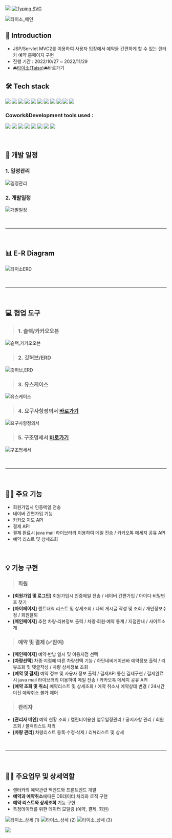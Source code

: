 <img src="https://capsule-render.vercel.app/api?type=waving&color=7EACD6&height=150&section=header" />

<a href="https://git.io/typing-svg">
<img src="https://readme-typing-svg.demolab.com?font=Fira+Code&weight=600&size=30&pause=1000&color=4080BB&center=true&width=900&lines=TAISO_RENTALCAR" alt="Typing SVG" />
</a>


![타이소_메인](https://github.com/DeveloperLeeSoyeon/Leesoyeon_portfolio/assets/145194133/4642db2a-e3f7-44e8-a263-c20c4035d1ee)




## 📢 Introduction
- JSP/Servlet MVC2를 이용하여 사용자 입장에서 예약을 간편하게 할 수 있는 렌터카 예약 홈페이지 구현
- 진행 기간 : 2022/10/27 ~ 2022/11/29
- 🚘[타이소(Taiso)](http://itwillbs2.cafe24.com/project_taiso/ReservationMain.rez)🚘바로가기

## 🛠 Tech stack
<img src="https://img.shields.io/badge/-Java-344CB7?style=flat-plastic&logo=Java&logoColor=white"/>   <img src="https://img.shields.io/badge/-JSP/Servlet-6F4159?style=flat-plastic&logo=JSP&logoColor=white"/>    <img src="https://img.shields.io/badge/-JavaScript-F7DF1E?style=flat-plastic&logo=JavaScript&logoColor=white"/>   <img src="https://img.shields.io/badge/-jQuery-0769AD?style=flat-plastic&logo=jQuery&logoColor=white"/>   <img src="https://img.shields.io/badge/-API-F575C6?style=flat-plastic&logo=API&logoColor=white"/>   <img src="https://img.shields.io/badge/-AJAX-37D1CB?style=flat-plastic&logo=AJAX&logoColor=white"/>   <img src="https://img.shields.io/badge/-MySQL-4479A1?style=flat-plastic&logo=MySQL&logoColor=white"/>   <img src="https://img.shields.io/badge/-CSS-F59C54?style=flat-plastic&logo=CSS3&logoColor=white"/>   <img src="https://img.shields.io/badge/-HTML-E34F26?style=flat-plastic&logo=HTML5&logoColor=white"/>   <img src="https://img.shields.io/badge/-Bootstrap-7952B3?style=flat-plastic&logo=Bootstrap&logoColor=white"/>   <img src="https://img.shields.io/badge/-ApachetTomcat9.0-D22128?style=flat-plastic&logo=Apache&logoColor=white"/>   






### Cowork&Development tools used : 
<img src="https://img.shields.io/badge/Eclipse IDE-2C2255?style=flat-plastic&logo=Eclipse IDE&logoColor=white"/>   <img src="https://img.shields.io/badge/KakaoOven-FFCD00?style=flat-plastic&logo=Kakao&logoColor=white"/>   <img src="https://img.shields.io/badge/ERDcloud-937BF2?style=flat-plastic&logo=ERDcloud&logoColor=white"/>   <img src="https://img.shields.io/badge/Git-F05032?style=flat-plastic&logo=Git&logoColor=white"/>   <img src="https://img.shields.io/badge/GitHub-181717?style=flat-plastic&logo=GitHub&logoColor=white"/>   <img src="https://img.shields.io/badge/Google Sheets-34A853?style=flat-plastic&logo=Google Sheets&logoColor=white"/>   <img src="https://img.shields.io/badge/Slack-4A154B?style=flat-plastic&logo=Slack&logoColor=white"/>   <img src="https://img.shields.io/badge/Google Meet-00897B?style=flat-plastic&logo=Google Meet&logoColor=white"/>   






　　

## 📅 개발 일정
### 1. 일정관리 
![일정관리](https://user-images.githubusercontent.com/118797686/214765218-b669cdd8-4a71-4585-9124-58cf945ba445.png)

### 2. 개발일정 
![개발일정](https://user-images.githubusercontent.com/118797686/214765214-465ac003-eeb0-40bc-bbd0-548cdf75074d.png)

　　　
<hr>

　　　

## 📊 E-R Diagram
![타이소ERD](https://user-images.githubusercontent.com/118797686/214764141-51045b33-f9b7-4435-a788-c0cc37fb06c9.png)

　
<hr>

　　　

## 💻 협업 도구　
> ### 1. 슬랙/카카오오븐
![슬랙,카카오오븐](https://user-images.githubusercontent.com/118797686/214765131-159d896a-a0e1-4647-ad1f-aa9586d6ff0e.png)
 　
> ### 2. 깃허브/ERD
![깃허브,ERD](https://user-images.githubusercontent.com/118797686/214765144-84bb2465-d502-4c4f-b855-5e84df891500.png)
 　
> ### 3. 유스케이스
![유스케이스](https://user-images.githubusercontent.com/118797686/214765158-90a619ea-c07b-4333-b29d-99a9ed8ba32c.png)
 　
> ### 4. 요구사항정의서 [바로가기](https://docs.google.com/spreadsheets/d/1QtAqQH0A_m7-ze3XhSkfsWuaNlpo1l9SFScPLc-R-X4/edit?pli=1#gid=554889087)
![요구사항정의서](https://user-images.githubusercontent.com/118797686/214765172-159d0fd2-7227-4964-9220-876cec2e16d0.png)
 　
> ### 5. 구조명세서 [바로가기](https://docs.google.com/spreadsheets/d/1QtAqQH0A_m7-ze3XhSkfsWuaNlpo1l9SFScPLc-R-X4/edit?pli=1#gid=447372283)
![구조명세서](https://user-images.githubusercontent.com/118797686/214765187-cc323510-b687-4344-9a76-32103dc16516.png)

 　　　
<hr>

 　　　　

## 👩‍💻 주요 기능 
- 회원가입시 인증메일 전송
- 네이버 간편가입 기능
- 카카오 지도 API 
- 결제 API
- 결제 완료시 java mail 라이브러리 이용하여 메일 전송 / 카카오톡 메세지 공유 API
- 예약 리스트 및 상세조회

　

## 💡 기능 구현
> ### 회원
- <b>[회원가입 및 로그인]</b> 회원가입시 인증메일 전송 / 네이버 간편가입 / 아이디·비밀번호 찾기
- <b>[마이페이지]</b> 렌트내역 리스트 및 상세조회 / 나의 게시글 작성 및 조회 / 개인정보수정 / 회원탈퇴
- <b>[메인페이지]</b> 추천 차량·리뷰정보 출력 / 차량·회원·예약 통계 / 지점안내 / 사이트소개

 
> ### 예약 및 결제 (✅참여)
- <b>[메인페이지]</b> 예약·반납 일시 및 이용지점 선택
- <b>[차량선택]</b> 차종·지점에 따른 차량선택 기능 / 하단네비게이션바 예약정보 출력 / 리뷰조회 및 댓글작성 / 차량 상세정보 조회
- <b>[예약 및 결제]</b> 예약 정보 및 사용자 정보 출력 / 결제API 통한 결제구현 / 결제완료시 java mail 라이브러리 이용하여 메일 전송 / 카카오톡 메세지 공유 API
- <b>[예약 조회 및 취소]</b> 예약리스트 및 상세조회 / 예약 취소시 예약상태 변경 / 24시간 이전 예약취소 불가 제어

 
> ### 관리자
- <b>[관리자 메인]</b> 예약 현황 조회 / 캘린터이용한 업무일정관리 / 공지사항 관리 / 회원조회 / 블랙리스트 처리
- <b>[차량 관리]</b> 차량리스트 등록·수정·삭제 / 리뷰리스트 및 상세 
 　　

 　　　
<hr>

 　　　　

## 👩‍💻 주요업무 및 상세역할
- 렌터카의 예약관련 백엔드와 프론트엔드 개발
- <b>예약과 예약취소</b>에따른 DB데이터 처리와 로직 구현
- <b>예약 리스트와 상세조회</b> 기능 구현
- 특정데이터를 위한 데이터 모델링 (예약, 결제, 회원)

![타이소_상세 (1)](https://github.com/DeveloperLeeSoyeon/Leesoyeon_portfolio/assets/145194133/190a5aa4-2cca-4d28-ab5c-a77410dffb44)
![타이소_상세 (2)](https://github.com/DeveloperLeeSoyeon/Leesoyeon_portfolio/assets/145194133/b0005774-d360-48d5-902f-2efab526929d)
![타이소_상세 (3)](https://github.com/DeveloperLeeSoyeon/Leesoyeon_portfolio/assets/145194133/929f680d-5635-409c-8ae8-e5d701c19e49)




<img src="https://capsule-render.vercel.app/api?type=waving&color=7EACD6&height=150&section=footer" />
